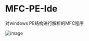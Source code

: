 # MFC-PE-Ide

对windows PE结构进行解析的MFC程序

![image](https://github.com/EternRyu/MFC-PE-Ide/assets/116346265/7ae04f49-7ff7-4df9-a94f-733c70fbe90f)
